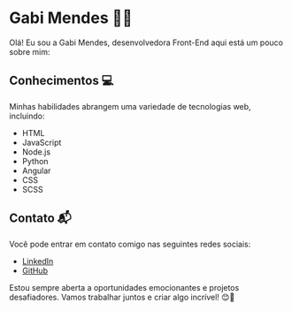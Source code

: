 # Gabi Mendes 👩‍💻

Olá! Eu sou a Gabi Mendes, desenvolvedora Front-End aqui está um pouco sobre mim:

## Conhecimentos 💻
Minhas habilidades abrangem uma variedade de tecnologias web, incluindo:

- HTML
- JavaScript
- Node.js
- Python
- Angular
- CSS
- SCSS

## Contato 📬
Você pode entrar em contato comigo nas seguintes redes sociais:

- [LinkedIn](https://www.linkedin.com/in/gabriellymendes/)
- [GitHub](https://github.com/gabimendes)

Estou sempre aberta a oportunidades emocionantes e projetos desafiadores. Vamos trabalhar juntos e criar algo incrível! 😊🚀
